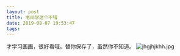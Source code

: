 ```yaml
---
layout: post
title: 老同学这个不错
date: 2019-08-07 19:53:47
tags:
---
```

 才学习画画，很好看哦。替你保存了，虽然你不知道。
![jhgjhjkhh.jpg](https://i.loli.net/2019/08/07/5A9GVDEQhsaNHg1.jpg)